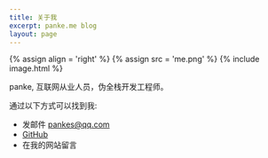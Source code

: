 ```yaml
---
title: 关于我
excerpt: panke.me blog
layout: page
---
```


{% assign align = 'right' %}
{% assign src = 'me.png' %}
{% include image.html %}

panke, 互联网从业人员，伪全栈开发工程师。



通过以下方式可以找到我:

* 发邮件 [pankes@qq.com](mailto:pankes@qq.com)
* [GitHub](https://github.com/)
* 在我的网站留言
        